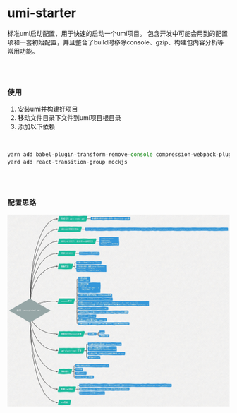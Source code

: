 # umi-starter
标准umi启动配置，用于快速的启动一个umi项目。
包含开发中可能会用到的配置项和一套初始配置，并且整合了build时移除console、gzip、构建包内容分析等常用功能。

<br>
<br>

### 使用
1. 安装umi并构建好项目
2. 移动文件目录下文件到umi项目根目录
3. 添加以下依赖

<br>

```js
yarn add babel-plugin-transform-remove-console compression-webpack-plugin eslint-plugin-html eslint-plugin-react eslint-plugin-vue node-sass sass-loader cross-env --dev
yard add react-transition-group mockjs
```

<br>
<br>

### 配置思路
![silu](https://raw.githubusercontent.com/qq1073830130/umi-starter/master/umi.jpg 'pic')
